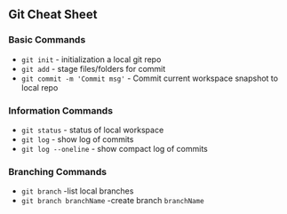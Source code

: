 ## Git Cheat Sheet

### Basic Commands
* `git init` - initialization a local git repo
* `git add` - stage files/folders for commit
* `git commit -m 'Commit msg'` - Commit current workspace snapshot to local repo

### Information Commands
* `git status` - status of local workspace
* `git log` - show log of commits
* `git log --oneline` - show compact log of commits

### Branching Commands
* `git branch` -list local branches
* `git branch branchName` -create branch `branchName`
